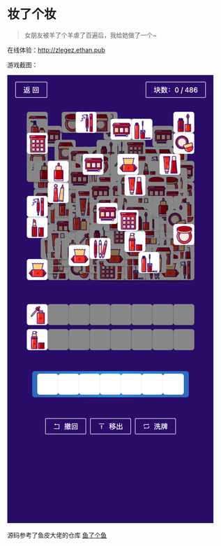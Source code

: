 # 妆了个妆

> 女朋友被羊了个羊虐了百遍后，我给她做了一个~

在线体验：http://zlegez.ethan.pub

游戏截图：

![游戏截图](doc/img.png)

源码参考了鱼皮大佬的仓库 [鱼了个鱼](https://github.com/liyupi/yulegeyu)
